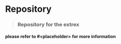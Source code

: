 # Repository 
> ###  Repository for the extrex

#### please refer to #<placeholder\> for more information
